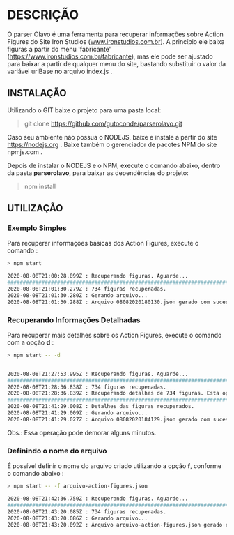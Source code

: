 # DESCRIÇÃO

O parser Olavo é uma ferramenta para recuperar informações sobre Action Figures do Site Iron Studios (www.ironstudios.com.br). A princípio ele baixa figuras a partir do menu 'fabricante' (https://www.ironstudios.com.br/fabricante), mas ele pode ser ajustado para baixar a partir de qualquer menu do site, bastando substituir o valor da variável urlBase no arquivo index.js .

## INSTALAÇÃO

Utilizando o GIT baixe o projeto para uma pasta local:

> git clone https://github.com/gutoconde/parserolavo.git


Caso seu ambiente não possua o NODEJS, baixe e instale a partir do site https://nodejs.org .
Baixe também o gerenciador de pacotes NPM do site npmjs.com .

Depois de instalar o NODEJS e o NPM, execute o comando abaixo, dentro da pasta <b>parserolavo</b>, para baixar as dependências do projeto:

> npm install

## UTILIZAÇÃO

### Exemplo Simples

Para recuperar informações básicas dos Action Figures, execute o comando :

```bash
> npm start

2020-08-08T21:00:28.899Z : Recuperando figuras. Aguarde...
####################################################################################################
2020-08-08T21:01:30.279Z : 734 figuras recuperadas.
2020-08-08T21:01:30.280Z : Gerando arquivo...
2020-08-08T21:01:30.288Z : Arquivo 08082020180130.json gerado com sucesso
```

### Recuperando Informações Detalhadas

Para recuperar mais detalhes sobre os Action Figures, execute o comando com a opção <b>d</b> :

```bash
> npm start -- -d


2020-08-08T21:27:53.995Z : Recuperando figuras. Aguarde...
####################################################################################################
2020-08-08T21:28:36.838Z : 734 figuras recuperadas.
2020-08-08T21:28:36.839Z : Recuperando detalhes de 734 figuras. Esta operação pode demorar...
####################################################################################################
2020-08-08T21:41:29.008Z : Detalhes das figuras recuperados.
2020-08-08T21:41:29.009Z : Gerando arquivo...
2020-08-08T21:41:29.027Z : Arquivo 08082020184129.json gerado com sucesso
```

Obs.: Essa operação pode demorar alguns minutos.

### Definindo o nome do arquivo

É possível definir o nome do arquivo criado utilizando a opção <b>f</b>, conforme o comando abaixo :

```bash
> npm start -- -f arquivo-action-figures.json

2020-08-08T21:42:36.750Z : Recuperando figuras. Aguarde...
####################################################################################################
2020-08-08T21:43:20.085Z : 734 figuras recuperadas.
2020-08-08T21:43:20.086Z : Gerando arquivo...
2020-08-08T21:43:20.092Z : Arquivo arquivo-action-figures.json gerado com sucesso
```
